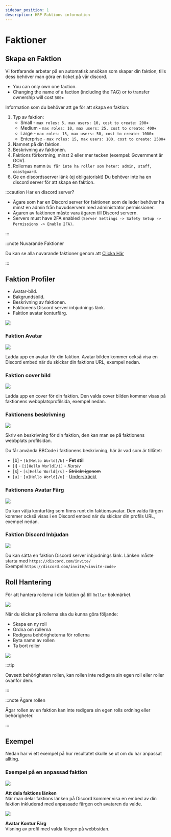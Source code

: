 ```yaml
---
sidebar_position: 1
description: HRP Faktions information
---
```


# Faktioner

## Skapa en Faktion

Vi fortfarande arbetar på en automatisk ansökan som skapar din faktion, tills dess behöver man göra en ticket på vår discord.

- You can only own one faction.
- Changing the name of a faction (including the TAG) or to transfer ownership will cost `500⎈`

Information som du behöver att ge för att skapa en faktion:
1. Typ av faktion:
    - Small - `max roles: 5, max users: 10, cost to create: 200⎈`
    - Medium - `max roles: 10, max users: 25, cost to create: 400⎈`
    - Large - `max roles: 15, max users: 50, cost to create: 1000⎈`
    - Enterprise - `max roles: 15, max users: 100, cost to create: 2500⎈`
2. Namnet på din faktion.
3. Beskrivning av faktionen.
4. Faktions förkortning, minst 2 eller mer tecken (exempel: Government är GOV).
5. Rollernas namn `Du får inte ha roller som heter: admin, staff, coastguard`.
6. Ge en discordsserver länk (ej obligatoriskt) Du behöver inte ha en discord server för att skapa en faktion.

:::caution Har en discord server?

- Ägare som har en Discord server för faktionen som de leder behöver ha minst en admin från huvudservern med administrator permissioner.
- Ägaren av faktionen måste vara ägaren till Discord servern.
- Servers must have 2FA enabled `(Server Settings -> Safety Setup -> Permissions -> Enable 2FA)`.

:::

:::note Nuvarande Faktioner

Du kan se alla nuvarande faktioner genom att [Clicka Här](https://trickys.gg/factions)

:::

## Faktion Profiler

- Avatar-bild.
- Bakgrundsbild.
- Beskrivning av faktionen.
- Faktionens Discord server inbjudnings länk.
- Faktion avatar konturfärg.

<div class="flex-vcenter mb-1">
    <img src="/img/customprofiles/factions/factionbuttons.png"/>
 </div>

### Faktion Avatar

  <div class="flex-vcenter mb-1">
    <img src="/img/customprofiles/factions/factionavatar.png"/>
    <p>
    Ladda upp en avatar för din faktion.
    Avatar bilden kommer också visa en Discord embed när du skickar din faktions URL, exempel nedan.
    </p>
 </div>

### Faktion cover bild

  <div class="flex-vcenter mb-1">
    <img src="/img/customprofiles/factions/factioncover.png"/>
    <p>
    Ladda upp en cover för din faktion.
    Den valda cover bilden kommer visas på faktionens webbplatsprofilsida, exempel nedan.
    </p>
 </div>

### Faktionens beskrivning

  <div class="flex-vcenter mb-1">
    <img src="/img/customprofiles/factions/factionbio.png"/>
    <p>
    Skriv en beskrivning för din faktion, den kan man se på faktionens webbplats profilsidan.
    </p>
 </div>

Du får använda BBCode i faktionens beskrivning, här är vad som är tillåtet:

- [b] - <code>[b]Hello World[/b]</code> - <b>Fet stil</b>
- [i] - <code>[i]Hello World[/i]</code> - <i>Kursiv</i>
- [s] - <code>[s]Hello World[/s]</code> - <s>Sträckt igenom</s>
- [u] - <code>[u]Hello World[/u]</code> - <u>Understräckt</u>

### Faktionens Avatar Färg

<div class="flex-vcenter mb-1">
    <img src="/img/customprofiles/factions/factionavatarcolour.png"/>
    <p>
    Du kan välja konturfärg som finns runt din faktionsavatar.
    Den valda färgen kommer också visas i en Discord embed när du skickar din profils URL, exempel nedan.
    </p>
 </div>

### Faktion Discord Inbjudan

<div class="flex-vcenter mb-1">
    <img src="/img/customprofiles/factions/factiondiscordinvite.png"/>
    <p>
    Du kan sätta en faktion Discord server inbjudnings länk.
    Länken måste starta med <code>https://discord.com/invite/</code> <br/>
    Exempel <code>https://discord.com/invite/&#60;invite-code&#62;</code>
  </p>
 </div>

## Roll Hantering

För att hantera rollerna i din faktion gå till `Roller` bokmärket.

<img src="/img/hrp/factions/factionrolestab.png" />

  När du klickar på rollerna ska du kunna göra följande:
- Skapa en ny roll
- Ordna om rollerna
- Redigera behörigheterna för rollerna
- Byta namn av rollen
- Ta bort roller

<img src="/img/hrp/factions/factionsroleviewpage.png" />

:::tip

Oavsett behörigheten rollen, kan rollen inte redigera sin egen roll eller roller ovanför dem.

:::

:::note Ägare rollen

Ägar rollen av en faktion kan inte redigera sin egen rolls ordning eller behörigheter.

:::

## Exempel

Nedan har vi ett exempel på hur resultatet skulle se ut om du har anpassat allting.

### Exempel på en anpassad faktion

<div class="flex-vcenter mb-1">
    <img src="/img/customprofiles/factions/factionexamplediscord.png"/>
   <p>
    <b>Att dela faktions länken</b><br/>
    När man delar faktions länken på Discord kommer visa en embed av din faktion inkluderad med anpassade färgen och avataren du valde.
    </p>
</div>
   <div class="flex-vcenter mb-1">
    <img src="/img/customprofiles/factions/factionexampleavatar.png"/>
   <p>
     <b>Avatar Kontur Färg</b><br/>
    Visning av profil med valda färgen på webbsidan.
    </p>
</div>
